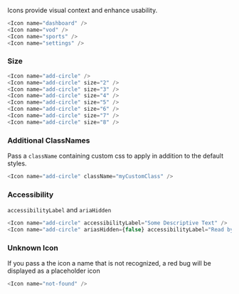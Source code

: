 Icons provide visual context and enhance usability.

```js
<Icon name="dashboard" />
<Icon name="vod" />
<Icon name="sports" />
<Icon name="settings" />
```

### Size

```js
<Icon name="add-circle" />
<Icon name="add-circle" size="2" />
<Icon name="add-circle" size="3" />
<Icon name="add-circle" size="4" />
<Icon name="add-circle" size="5" />
<Icon name="add-circle" size="6" />
<Icon name="add-circle" size="7" />
<Icon name="add-circle" size="8" />
```

### Additional ClassNames

Pass a `className` containing custom css to apply in addition to the default styles.

```js
<Icon name="add-circle" className="myCustomClass" />
```

### Accessibility

`accessibilityLabel` and `ariaHidden`

```js
<Icon name="add-circle" accessibilityLabel="Some Descriptive Text" />
<Icon name="add-circle" ariasHidden={false} accessibilityLabel="Read by assistive tech" />
```
### Unknown Icon

If you pass a the icon a name that is not recognized, a red bug will be displayed as a placeholder icon

```js
<Icon name="not-found" />
```
